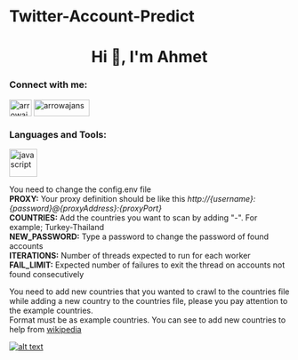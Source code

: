 # Twitter-Account-Predict
<h1 align="center">Hi 👋, I'm Ahmet</h1>

<h3 align="left">Connect with me:</h3>
<p align="left">
<a href="https://instagram.com/arrowajans" target="blank"><img align="center" src="https://raw.githubusercontent.com/rahuldkjain/github-profile-readme-generator/master/src/images/icons/Social/instagram.svg" alt="arrowajans" height="30" width="40" /></a>
<a href="https://www.r10.net/profil/164314-kalipto.html" target="blank"><img align="center" src="https://cdn.r10.net/modern/img/logo/svg/light.svg?v=12" alt="arrowajans" height="30" width="100" /></a>
</p>

<h3 align="left">Languages and Tools:</h3>
<p align="left"> <a href="https://nodejs.org/en/download/" target="_blank" rel="noreferrer"> <img src="https://seeklogo.com/images/N/nodejs-logo-FBE122E377-seeklogo.com.png" alt="javascript" width="50" height="50"/> </a> </p>

You need to change the config.env file<br>
**PROXY:** Your proxy definition should be like this _http://{username}:{password}@{proxyAddress}:{proxyPort}_ <br>
**COUNTRIES:** Add the countries you want to scan by adding "-". For example; Turkey-Thailand<br>
**NEW_PASSWORD:** Type a password to change the password of found accounts<br>
**ITERATIONS:** Number of threads expected to run for each worker<br>
**FAIL_LIMIT:** Expected number of failures to exit the thread on accounts not found consecutively<br>


You need to add new countries that you wanted to crawl to the countries file<br>
while adding a new country to the countries file, please you pay attention to the example countries.<br>
Format must be as example countries. You can see to add new countries to help from <a href="https://en.wikipedia.org/wiki/List_of_mobile_telephone_prefixes_by_country">wikipedia

![alt text](https://cdn.discordapp.com/attachments/694300746082025502/1047564057357594654/image.png)
